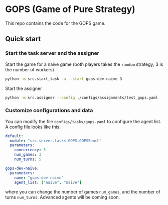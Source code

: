 # GOPS (Game of Pure Strategy)

This repo contains the code for the GOPS game.

## Quick start

### Start the task server and the assigner

Start the game for a naive game (both players takes the `random` strategy; 3 is the number of workers)
```bash
python -m src.start_task -a --start gops-dev-naive 3
```
Start the assigner
```bash
python -m src.assigner --config ./configs/assignments/test_gops.yaml
```

### Customize configurations and data

You can modify the file `configs/tasks/gops.yaml` to configure the agent list. A config file looks like this:
```yaml
default:
  module: "src.server.tasks.GOPS.GOPSBench"
  parameters:
    concurrency: 5
    num_games: 3
    num_turns: 5

gops-dev-naive:
  parameters:
    name: "gops-dev-naive"
    agent_list: ["naive", "naive"]
```
where you can change the number of games `num_games`, and the number of turns `num_turns`. Advanced agents will be coming soon.